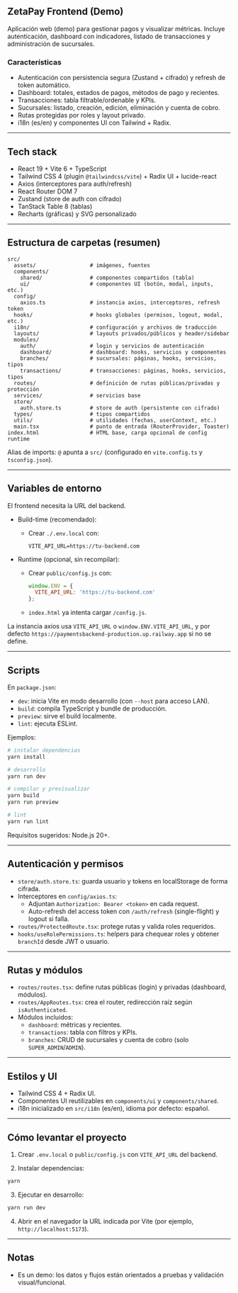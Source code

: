 ## ZetaPay Frontend (Demo)

Aplicación web (demo) para gestionar pagos y visualizar métricas. Incluye autenticación, dashboard con indicadores, listado de transacciones y administración de sucursales.

### Características

- Autenticación con persistencia segura (Zustand + cifrado) y refresh de token automático.
- Dashboard: totales, estados de pagos, métodos de pago y recientes.
- Transacciones: tabla filtrable/ordenable y KPIs.
- Sucursales: listado, creación, edición, eliminación y cuenta de cobro.
- Rutas protegidas por roles y layout privado.
- i18n (es/en) y componentes UI con Tailwind + Radix.

---

## Tech stack

- React 19 + Vite 6 + TypeScript
- Tailwind CSS 4 (plugin `@tailwindcss/vite`) + Radix UI + lucide-react
- Axios (interceptores para auth/refresh)
- React Router DOM 7
- Zustand (store de auth con cifrado)
- TanStack Table 8 (tablas)
- Recharts (gráficas) y SVG personalizado

---

## Estructura de carpetas (resumen)

```
src/
  assets/                 # imágenes, fuentes
  components/
    shared/               # componentes compartidos (tabla)
    ui/                   # componentes UI (botón, modal, inputs, etc.)
  config/
    axios.ts              # instancia axios, interceptores, refresh token
  hooks/                  # hooks globales (permisos, logout, modal, etc.)
  i18n/                   # configuración y archivos de traducción
  layouts/                # layouts privados/públicos y header/sidebar
  modules/
    auth/                 # login y servicios de autenticación
    dashboard/            # dashboard: hooks, servicios y componentes
    branches/             # sucursales: páginas, hooks, servicios, tipos
    transactions/         # transacciones: páginas, hooks, servicios, tipos
  routes/                 # definición de rutas públicas/privadas y protección
  services/               # servicios base
  store/
    auth.store.ts         # store de auth (persistente con cifrado)
  types/                  # tipos compartidos
  utils/                  # utilidades (fechas, userContext, etc.)
  main.tsx                # punto de entrada (RouterProvider, Toaster)
index.html                # HTML base, carga opcional de config runtime
```

Alias de imports: `@` apunta a `src/` (configurado en `vite.config.ts` y `tsconfig.json`).

---

## Variables de entorno

El frontend necesita la URL del backend.

- Build-time (recomendado):
  - Crear `./.env.local` con:
    ```env
    VITE_API_URL=https://tu-backend.com
    ```

- Runtime (opcional, sin recompilar):
  - Crear `public/config.js` con:
    ```js
    window.ENV = {
      VITE_API_URL: 'https://tu-backend.com'
    };
    ```
  - `index.html` ya intenta cargar `/config.js`.

La instancia axios usa `VITE_API_URL` o `window.ENV.VITE_API_URL`, y por defecto `https://paymentsbackend-production.up.railway.app` si no se define.

---

## Scripts

En `package.json`:

- `dev`: inicia Vite en modo desarrollo (con `--host` para acceso LAN).
- `build`: compila TypeScript y bundle de producción.
- `preview`: sirve el build localmente.
- `lint`: ejecuta ESLint.

Ejemplos:

```bash
# instalar dependencias
yarn install

# desarrollo
yarn run dev

# compilar y previsualizar
yarn build
yarn run preview

# lint
yarn run lint
```

Requisitos sugeridos: Node.js 20+.

---

## Autenticación y permisos

- `store/auth.store.ts`: guarda usuario y tokens en localStorage de forma cifrada.
- Interceptores en `config/axios.ts`:
  - Adjuntan `Authorization: Bearer <token>` en cada request.
  - Auto-refresh del access token con `/auth/refresh` (single-flight) y logout si falla.
- `routes/ProtectedRoute.tsx`: protege rutas y valida roles requeridos.
- `hooks/useRolePermissions.ts`: helpers para chequear roles y obtener `branchId` desde JWT o usuario.

---

## Rutas y módulos

- `routes/routes.tsx`: define rutas públicas (login) y privadas (dashboard, módulos).
- `routes/AppRoutes.tsx`: crea el router, redirección raíz según `isAuthenticated`.
- Módulos incluidos:
  - `dashboard`: métricas y recientes.
  - `transactions`: tabla con filtros y KPIs.
  - `branches`: CRUD de sucursales y cuenta de cobro (solo `SUPER_ADMIN`/`ADMIN`).

---

## Estilos y UI

- Tailwind CSS 4 + Radix UI.
- Componentes UI reutilizables en `components/ui` y `components/shared`.
- i18n inicializado en `src/i18n` (es/en), idioma por defecto: español.

---

## Cómo levantar el proyecto

1) Crear `.env.local` o `public/config.js` con `VITE_API_URL` del backend.

2) Instalar dependencias:

```bash
yarn
```

3) Ejecutar en desarrollo:

```bash
yarn run dev
```

4) Abrir en el navegador la URL indicada por Vite (por ejemplo, `http://localhost:5173`).

---

## Notas

- Es un demo: los datos y flujos están orientados a pruebas y validación visual/funcional.


